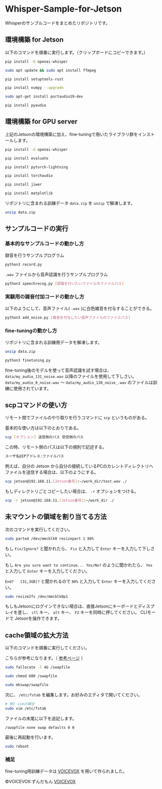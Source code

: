 # Whisper-Sample-for-Jetson
Whisperのサンプルコードをまとめたリポジトリです。

## 環境構築 for Jetson
以下のコマンドを順番に実行します。（クリップボードにコピーできます。）
```sh
pip install -U openai-whisper
```
```sh
sudo apt update && sudo apt install ffmpeg
```
```sh
pip install setuptools-rust
```
```sh
pip install numpy --upgrade
```
```sh
sudo apt-get install portaudio19-dev
```
```sh
pip install pyaudio
```

## 環境構築 for GPU server
上記のJetsonの環境構築に加え、fine-tuningで用いたライブラリ群をインストールします。
```sh
pip install -U openai-whisper
```

```sh
pip install evaluate
```

```sh
pip install pytorch-lightning
```

```sh
pip install torchaudio
```

```sh
pip install jiwer
```

```sh
pip install matplotlib
```

リポジトリに含まれる訓練データ `data.zip` を `unzip` で解凍します。
```sh
unzip data.zip
```

## サンプルコードの実行

### 基本的なサンプルコードの動かし方
録音を行うサンプルプログラム
```sh
python3 record.py
```
`.wav` ファイルから音声認識を行うサンプルプログラム
```sh
python3 speechrecog.py [認識を行いたいファイルのファイルパス]
```

### 実験用の雑音付加コードの動かし方
以下のようにして、音声ファイル( `.wav` )に白色雑音を付与することができる。
```sh
python3 add_noise.py [雑音を付与したい音声ファイルのファイルパス]
```
### fine-tuningの動かし方
リポジトリに含まれる訓練用データを解凍します。
```sh
unzip data.zip
```

```sh
python3 finetuning.py
```

fine-tuning後のモデルを使って音声認識を試す場合は、 `data/my_audio_131_noise.wav` 以降のファイルを使用して下しさい。`data/my_audio_0_noise.wav` 〜 `data/my_audio_130_noise_.wav` のファイルは訓練に使用されています。


## scpコマンドの使い方
リモート間でファイルのやり取りを行うコマンドに `scp` というものがある。

基本的な使い方は以下のとおりである。

```sh
scp [オプション] 送信側のパス 受信側のパス
```

この時、リモート側のパスは以下の規則で記述する。

```sh
ユーザ名@IPアドレス:ファイルパス
```

例えば、自分の Jetson から自分の接続しているPCのカレントディレクトリへファイルを送信する場合は、以下のようにする。

```sh
scp jetson@192.168.11.[Jetson番号]:~/work_dir/test.wav ./
```

もしディレクトリごとコピーしたい場合は、 `-r` オプションをつける。

```sh
scp -r jetson@192.168.11.[Jetson番号]:~/work_dir ./
```

## 未マウントの領域を割り当てる方法

次のコマンドを実行してください。
```sh
sudo parted /dev/mmcblk0 resizepart 1 80%
```
もし `Fix/Ignore?` と聞かれたら、 `Fix` と入力して `Enter` キーを入力して下しさい。

もし `Are you sure want to continue... Yes/No?` のように聞かれたら、 `Yes` と入力して `Enter` キーを入力してください。

`End?   [31,3GB]?` と聞かれるので `80%` と入力して `Enter` キーを入力してください。

```sh
sudo resize2fs /dev/mmcblk0p1
```

もしもJetsonにログインできない場合は、直接Jetsonにキーボードとディスプレイを差し、 `ctl` キー、 `alt` キー、 `F2` キーを同時に押してください。 CLIモードで Jetsonを操作できます。

## cache領域の拡大方法
以下のコマンドを順番に実行してください。

こちらが参考になります。（ [参考ページ](https://www.hiramine.com/physicalcomputing/jetsonnano/swap_check_extend.html) ）

```sh
sudo fallocate -l 4G /swapfile
```

```sh
sudo chmod 600 /swapfile
```

```sh
sudo mkswap/swapfile
```

次に、 `/etc/fstab` を編集します。お好みのエディタで開いてください。

```sh
# 例) vimの場合
sudo vim /etc/fstab
```

ファイルの末尾に以下を追記します。

```
/swapfile none swap defaults 0 0
```

最後に再起動を行います。
```sh
sudo reboot
```

### 補足
fine-tuning用訓練データは [VOICEVOX](https://voicevox.hiroshiba.jp/) を用いて作られました。

©︎VOICEVOX:ずんだもん [VOICEVOX](https://voicevox.hiroshiba.jp/)
